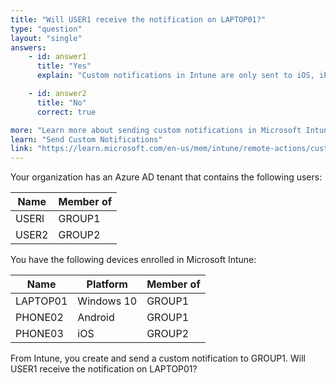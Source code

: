 ```yaml
---
title: "Will USER1 receive the notification on LAPTOP01?"
type: "question"
layout: "single"
answers:
    - id: answer1
      title: "Yes"
      explain: "Custom notifications in Intune are only sent to iOS, iPadOS and Android devices. LAPTOP01 is a Windows device, so it will not receive the notification."

    - id: answer2
      title: "No" 
      correct: true

more: "Learn more about sending custom notifications in Microsoft Intune."
learn: "Send Custom Notifications"
link: "https://learn.microsoft.com/en-us/mem/intune/remote-actions/custom-notifications"
---
```

Your organization has an Azure AD tenant that contains the following users:

| Name   | Member of |
|--------|-----------|
| USERl | GROUP1   |
| USER2 | GROUP2   |

You have the following devices enrolled in Microsoft Intune:

| Name     | Platform   | Member of |
|----------|------------|-----------|
| LAPTOP01 | Windows 10 | GROUP1   |
| PHONE02 | Android    | GROUP1   |
| PHONE03 | iOS        | GROUP2   |

From Intune, you create and send a custom notification to GROUP1. Will USER1 receive the notification on LAPTOP01?